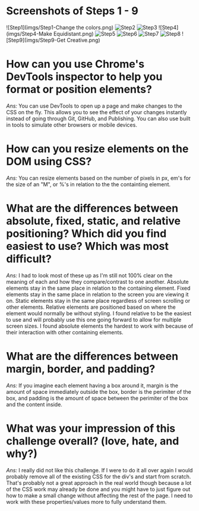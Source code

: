 # Screenshots of Steps 1 - 9

![Step1](imgs/Step1-Change the colors.png)
![Step2](imgs/Step2-Column.png)
![Step3](imgs/Step3-Row.png)
![Step4](imgs/Step4-Make Equidistant.png)
![Step5](imgs/Step5-Squares.png)
![Step6](imgs/Step6-Footer.png)
![Step7](imgs/Step7-Header.png)
![Step8](imgs/Step8-Sidebar.png)
![Step9](imgs/Step9-Get Creative.png)


# How can you use Chrome's DevTools inspector to help you format or position elements?
*Ans:* You can use DevTools to open up a page and make changes to the CSS on the fly. This allows you to see the effect of your changes instantly instead of going through Git, GitHub, and Publishing. You can also use built in tools to simulate other browsers or mobile devices. 
# How can you resize elements on the DOM using CSS?
*Ans:* You can resize elements based on the number of pixels in px, em's for the size of an "M", or %'s in relation to the the containting element.
# What are the differences between absolute, fixed, static, and relative positioning? Which did you find easiest to use? Which was most difficult?
*Ans:* I had to look most of these up as I'm still not 100% clear on the meaning of each and how they compare/contrast to one another. Absolute elements stay in the same place in relation to the containing element. Fixed elements stay in the same place in relation to the screen you are viewing it on. Static elements stay in the same place regardless of screen scrolling or other elements. Relative elements are positioned based on where the element would normally be without styling. I found relative to be the easiest to use and will probably use this one going forward to allow for multiple screen sizes. I found absolute elements the hardest to work with because of their interaction with other containing elements.
# What are the differences between margin, border, and padding?
*Ans:* If you imagine each element having a box around it, margin is the amount of space immediately outside the box, border is the perimiter of the box, and padding is the amount of space between the perimiter of the box and the content inside.
# What was your impression of this challenge overall? (love, hate, and why?)
*Ans:* I really did not like this challenge. If I were to do it all over again I would probably remove all of the existing CSS for the div's and start from scratch. That's probably not a great approach in the real world though because a lot of the CSS work may already be done and you might have to just figure out how to make a small change without affecting the rest of the page. I need to work with these properties/values more to fully understand them.